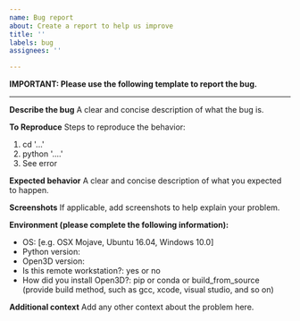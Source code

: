 ```yaml
---
name: Bug report
about: Create a report to help us improve
title: ''
labels: bug
assignees: ''

---
```


**IMPORTANT: Please use the following template to report the bug.**
_____

**Describe the bug**
A clear and concise description of what the bug is.

**To Reproduce**
Steps to reproduce the behavior:
1. cd '...'
2. python '....'
3. See error

**Expected behavior**
A clear and concise description of what you expected to happen.

**Screenshots**
If applicable, add screenshots to help explain your problem.

**Environment (please complete the following information):**
 - OS: [e.g. OSX Mojave, Ubuntu 16.04, Windows 10.0]
 - Python version:
 - Open3D version:
 - Is this remote workstation?: yes or no
 - How did you install Open3D?: pip or conda or build_from_source (provide build method, such as gcc, xcode, visual studio, and so on)

**Additional context**
Add any other context about the problem here.
